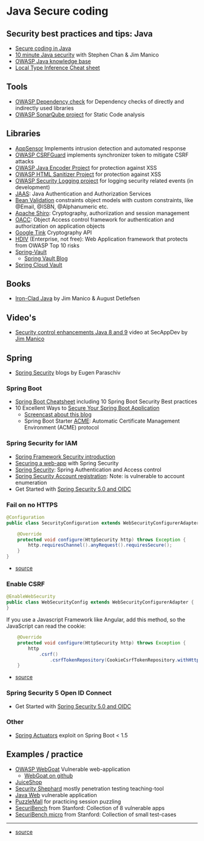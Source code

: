 # Java Secure coding


## Security best practices and tips: Java
* [Secure coding in Java](https://blog.acolyer.org/2018/06/27/secure-coding-practices-in-java-challenges-and-vulnerabilities/)
* [10 minute Java security](https://www.youtube.com/watch?v=_ANdXIuhbzQ) with Stephen Chan & Jim Manico
* [OWASP Java knowledge base](https://www.owasp.org/index.php/Category:Java)
* [Local Type Inference Cheat sheet](https://snyk.io/blog/local-type-inference-java-cheat-sheet/)

## Tools
* [OWASP Dependency check](https://www.owasp.org/index.php/OWASP_Dependency_Check) for Dependency checks of directly and indirectly used libraries
* [OWASP SonarQube project](https://www.owasp.org/index.php/OWASP_SonarQube_Project) for Static Code analysis

## Libraries
* [AppSensor](http://appsensor.org) Implements intrusion detection and automated response
* [OWASP CSRFGuard](https://www.owasp.org/index.php/Category:OWASP_CSRFGuard_Project) implements synchronizer token to mitigate CSRF attacks
* [OWASP Java Encoder Project](https://www.owasp.org/index.php/OWASP_Java_Encoder_Project) for protection against XSS
* [OWASP HTML Sanitizer Project](https://www.owasp.org/index.php/OWASP_Java_HTML_Sanitizer_Project) for protection against XSS
* [OWASP Security Logging project](https://www.owasp.org/index.php/OWASP_Security_Logging_Project) for logging security related events (in development)
* [JAAS](https://docs.oracle.com/javase/8/docs/technotes/guides/security/jaas/JAASRefGuide.html): Java Authentication and Authorization Services
* [Bean Validation](https://beanvalidation.org/) constraints object models with custom constraints, like @Email, @ISBN, @Alphanumeric etc.
* [Apache Shiro](https://shiro.apache.org/): Cryptography, authoriization and session management
* [OACC](http://oaccframework.org/): Object Access control framework for authentication and authorization on application objects
* [Google Tink](https://github.com/google/tink) Cryptography API
* [HDIV](https://hdivsecurity.com/docs) (Enterprise, not free): Web Application framework that protects from OWASP Top 10 risks
* [Spring-Vault](https://docs.spring.io/spring-vault/docs/current/reference/html/index.html)
  * [Spring Vault Blog](https://www.baeldung.com/spring-vault)
* [Spring Cloud Vault](https://www.baeldung.com/spring-cloud-vault)

## Books
* [Iron-Clad Java](https://www.amazon.de/Iron-Clad-Java-Building-Secure-Applications/dp/0071835881) by Jim Manico & August Detlefsen

## Video's
* [Security control enhancements Java 8 and 9](https://www.youtube.com/watch?v=IeDmyBXhcGo) video at SecAppDev by [Jim Manico](https://twitter.com/manicode)

## Spring
* [Spring Security](https://www.baeldung.com/security-spring) blogs by Eugen Paraschiv

### Spring Boot
* [Spring Boot Cheatsheet](https://snyk.io/blog/spring-boot-security-best-practices/) including 10 Spring Boot Security Best practices
* 10 Excellent Ways to [Secure Your Spring Boot Application](https://developer.okta.com/blog/2018/07/30/10-ways-to-secure-spring-boot)
  * [Screencast about this blog](https://www.youtube.com/watch?v=KsG7AZqXL9M)
  * Spring Boot Starter [ACME](https://github.com/creactiviti/spring-boot-starter-acme): Automatic Certificate Management Environment (ACME) protocol

### Spring Security for IAM
* [Spring Framework Security introduction](https://www.youtube.com/watch?v=Q3yStECBuAg)
* [Securing a web-app](https://spring.io/guides/gs/securing-web/) with Spring Security
* [Spring Security](https://docs.spring.io/spring-security/site/docs/current/reference/htmlsingle/): Spring Authentication and Access control
* [Spring Security Account registration](https://www.baeldung.com/registration-with-spring-mvc-and-spring-security): Note: is vulnerable to account enumeration
* Get Started with [Spring Security 5.0 and OIDC](https://developer.okta.com/blog/2017/12/18/spring-security-5-oidc)

### Fail on no HTTPS

```java
@Configuration
public class SecurityConfiguration extends WebSecurityConfigurerAdapter {

    @Override
    protected void configure(HttpSecurity http) throws Exception {
        http.requiresChannel().anyRequest().requiresSecure();
    }
}
```

* [source](https://developer.okta.com/blog/2018/07/30/10-ways-to-secure-spring-boot)

### Enable CSRF


```java
@EnableWebSecurity
public class WebSecurityConfig extends WebSecurityConfigurerAdapter {
}
```

If you use a Javascript Framework like Angular, add this method, so the JavaScript can read the cookie:

```java
    @Override
    protected void configure(HttpSecurity http) throws Exception {
        http
            .csrf()
                .csrfTokenRepository(CookieCsrfTokenRepository.withHttpOnlyFalse());
    }

```

* [source](https://developer.okta.com/blog/2018/07/30/10-ways-to-secure-spring-boot)

### Spring Security 5 Open ID Connect

* Get Started with [Spring Security 5.0 and OIDC](https://developer.okta.com/blog/2017/12/18/spring-security-5-oidc)


### Other
* [Spring Actuators](https://www.veracode.com/blog/research/exploiting-spring-boot-actuators) exploit on Spring Boot < 1.5

## Examples / practice

* [OWASP WebGoat](https://www.owasp.org/index.php/Category:OWASP_WebGoat_Project) Vulnerable web-application
  * [WebGoat on github](https://github.com/WebGoat/WebGoat) 
* [JuiceShop](https://www.owasp.org/index.php/OWASP_Juice_Shop_Project)
* [Security Shephard](https://www.owasp.org/index.php/OWASP_Security_Shepherd) mostly penetration testing teaching-tool
* [Java Web](https://github.com/CSPF-Founder/JavaVulnerableLab) vulnerable application
* [PuzzleMall](https://code.google.com/archive/p/puzzlemall/) for practicing session puzzling
* [SecuriBench](https://suif.stanford.edu/~livshits/securibench/intro.html) from Stanford: Collection of 8 vulnerable apps
* [SecuriBench micro](https://suif.stanford.edu/~livshits/work/securibench-micro/) from Stanford: Collection of small test-cases

------------
* [source](https://dzone.com/articles/java-application-security-frameworks)